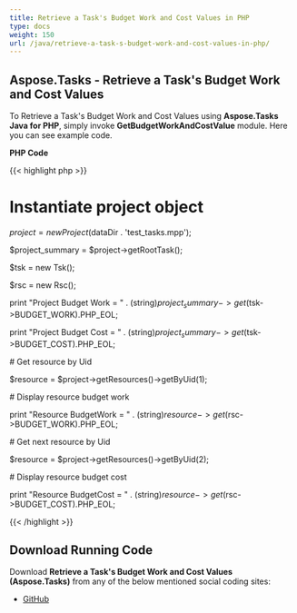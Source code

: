 ```yaml
---
title: Retrieve a Task's Budget Work and Cost Values in PHP
type: docs
weight: 150
url: /java/retrieve-a-task-s-budget-work-and-cost-values-in-php/
---
```


## **Aspose.Tasks - Retrieve a Task's Budget Work and Cost Values**
To Retrieve a Task's Budget Work and Cost Values using **Aspose.Tasks Java for PHP**, simply invoke **GetBudgetWorkAndCostValue** module. Here you can see example code.

**PHP Code**

{{< highlight php >}}

 # Instantiate project object

$project = new Project($dataDir . 'test_tasks.mpp');

$project_summary = $project->getRootTask();

$tsk = new Tsk();

$rsc = new Rsc();

print "Project Budget Work = " . (string)$project_summary->get($tsk->BUDGET_WORK).PHP_EOL;

print "Project Budget Cost = " . (string)$project_summary->get($tsk->BUDGET_COST).PHP_EOL;

\# Get resource by Uid

$resource = $project->getResources()->getByUid(1);

\# Display resource budget work

print "Resource BudgetWork = " . (string)$resource->get($rsc->BUDGET_WORK).PHP_EOL;

\# Get next resource by Uid

$resource = $project->getResources()->getByUid(2);

\# Display resource budget cost

print "Resource BudgetCost = " . (string)$resource->get($rsc->BUDGET_COST).PHP_EOL;

{{< /highlight >}}
## **Download Running Code**
Download **Retrieve a Task's Budget Work and Cost Values (Aspose.Tasks)** from any of the below mentioned social coding sites:

- [GitHub](https://github.com/aspose-tasks/Aspose.Tasks-for-Java/blob/master/Plugins/Aspose_Tasks_Java_for_PHP/src/aspose/tasks/WorkingWithTasks/GetBudgetWorkAndCostValue.php)

